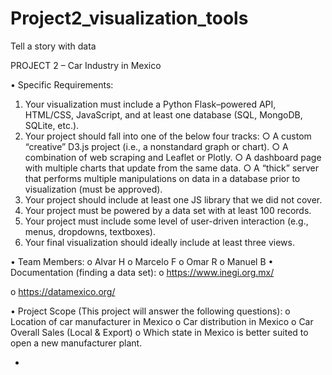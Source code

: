 # Project2_visualization_tools
Tell a story with data

PROJECT 2 – Car Industry in Mexico
 
•	Specific Requirements:
1. Your visualization must include a Python Flask–powered API, HTML/CSS, JavaScript, and at
least one database (SQL, MongoDB, SQLite, etc.).
2. Your project should fall into one of the below four tracks:
○ A custom “creative” D3.js project (i.e., a nonstandard graph or chart).
○ A combination of web scraping and Leaflet or Plotly.
○ A dashboard page with multiple charts that update from the same data.
○ A “thick” server that performs multiple manipulations on data in a database prior to
visualization (must be approved).
3. Your project should include at least one JS library that we did not cover.
4. Your project must be powered by a data set with at least 100 records.
5. Your project must include some level of user-driven interaction (e.g., menus, dropdowns,
textboxes).
6. Your final visualization should ideally include at least three views. 

•	Team Members: 
o	Alvar H
o	Marcelo F
o	Omar R
o	Manuel B
•       Documentation (finding a data set):
o	https://www.inegi.org.mx/

o	https://datamexico.org/

•       Project Scope (This project will answer the following questions):
o	Location of car manufacturer in Mexico
o	Car distribution in Mexico
o	Car Overall Sales (Local & Export)
o	Which state in Mexico is better suited to open a new manufacturer plant.

-
